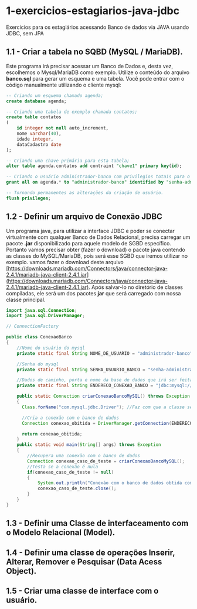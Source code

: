 1-exercicios-estagiarios-java-jdbc
==================================

Exercicios para os estagiários acessando Banco de dados via JAVA usando JDBC, sem JPA

## 1.1 - Criar a tabela no SQBD (MySQL / MariaDB).
Este programa irá precisar acessar um Banco de Dados e, desta vez, escolhemos o Mysql/MariaDB como exemplo. Utilize o conteúdo do arquivo **banco.sql** para gerar um esquema e uma tabela. Você pode entrar com o código manualmente utilizando o cliente mysql:
```sql
-- Criando um esquema chamado agenda;
create database agenda;

-- Criando uma tabela de exemplo chamada contatos;
create table contatos
(
	id integer not null auto_increment,
	nome varchar(40),
	idade integer,
	dataCadastro date
);

-- Criando uma chave primária para esta tabela;
alter table agenda.contatos add contraint "chave1" primary key(id);

-- Criando o usuário administrador-banco com privilegios totais para o esquema agenda
grant all on agenda.* to "administrador-banco" identified by "senha-administrador";

-- Tornando permanentes as alterações da criação de usuário.
flush privileges;
```

## 1.2 - Definir um arquivo de Conexão JDBC
Um programa java, para utilizar a interface JDBC e poder se conectar virtualmente com qualquer Banco de Dados Relacional, precisa carregar um pacote **.jar** disponibilizado para aquele modelo de SGBD específico. Portanto vamos precisar obter (fazer o download) o pacote java contendo as classes do MySQL/MariaDB, pois será esse SGBD que iremos utilizar no exemplo. vamos fazer o download deste arquivo [https://downloads.mariadb.com/Connectors/java/connector-java-2.4.1/mariadb-java-client-2.4.1.jar](https://downloads.mariadb.com/Connectors/java/connector-java-2.4.1/mariadb-java-client-2.4.1.jar).
Após salvar-lo no diretório de classes compiladas, ele será um dos pacotes **jar** que será carregado com nossa classe principal.
```java
import java.sql.Connection;
import java.sql.DriverManager;

// ConnectionFactory

public class ConexaoBanco
{
	//Nome do usuário do mysql
	private static final String NOME_DE_USUARIO = "administrador-banco";

	//Senha do mysql
	private static final String SENHA_USUARIO_BANCO = "senha-administrador";

	//Dados de caminho, porta e nome da base de dados que irá ser feita a conexão
	private static final String ENDERECO_CONEXAO_BANCO = "jdbc:mysql://localhost:3306/agenda";

	public static Connection criarConexaoBancoMySQL() throws Exception
	{
	  Class.forName("com.mysql.jdbc.Driver"); //Faz com que a classe seja carregada pela JVM 

	  //Cria a conexão com o banco de dados
	  Connection conexao_obitida = DriverManager.getConnection(ENDERECO_CONEXAO_BANCO, NOME_DE_USUARIO, SENHA_USUARIO_BANCO); 

	  return conexao_obitida;
	}
	public static void main(String[] args) throws Exception
	{
		//Recupera uma conexão com o banco de dados
		Connection conexao_caso_de_teste = criarConexaoBancoMySQL();
		//Testa se a conexão é nula
		if(conexao_caso_de_teste != null)
		{
			System.out.println("Conexão com o banco de dados obtida com sucesso!" + conexao_caso_de_teste);
			conexao_caso_de_teste.close();
		}
	}
}
```

## 1.3 - Definir uma Classe de interfaceamento com o Modelo Relacional (Model).
## 1.4 - Definir uma classe de operações Inserir, Alterar, Remover e Pesquisar (Data Acess Object).
## 1.5 - Criar uma classe de interface com o usuário.
